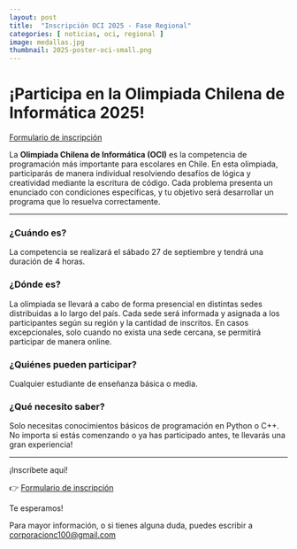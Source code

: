 ```yaml
---
layout: post
title:  "Inscripción OCI 2025 - Fase Regional"
categories: [ noticias, oci, regional ]
image: medallas.jpg
thumbnail: 2025-poster-oci-small.png
---
```


# ¡Participa en la Olimpiada Chilena de Informática 2025!

[Formulario de inscripción](https://forms.gle/YuLhBPdMqCjwpj2V7)

La **Olimpiada Chilena de Informática (OCI)** es la competencia de programación más importante para escolares en Chile. En esta olimpiada, participarás de manera individual resolviendo desafíos de lógica y creatividad mediante la escritura de código. Cada problema presenta un enunciado con condiciones específicas, y tu objetivo será desarrollar un programa que lo resuelva correctamente.

---

### ¿Cuándo es?
La competencia se realizará el sábado 27 de septiembre y tendrá una duración de 4 horas.

### ¿Dónde es?
La olimpiada se llevará a cabo de forma presencial en distintas sedes distribuidas a lo largo del país. Cada sede será informada y asignada a los participantes según su región y la cantidad de inscritos. En casos excepcionales, solo cuando no exista una sede cercana, se permitirá participar de manera online.

### ¿Quiénes pueden participar?
Cualquier estudiante de enseñanza básica o media.

### ¿Qué necesito saber?
Solo necesitas conocimientos básicos de programación en Python o C++. No importa si estás comenzando o ya has participado antes, te llevarás una gran experiencia!

---

¡Inscríbete aquí!

👉 [Formulario de inscripción](https://forms.gle/YuLhBPdMqCjwpj2V7)

Te esperamos!

Para mayor información, o si tienes alguna duda, puedes escribir a corporacionc100@gmail.com